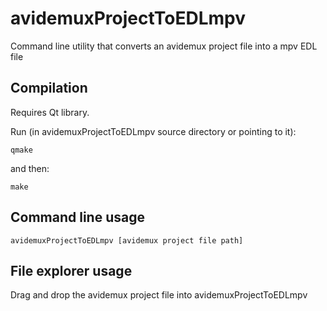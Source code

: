# avidemuxProjectToEDLmpv
Command line utility that converts an avidemux project file into a mpv EDL file

Compilation
-----------
Requires Qt library.

Run (in avidemuxProjectToEDLmpv source directory or pointing to it):

    qmake

and then:

    make

Command line usage
------------------

    avidemuxProjectToEDLmpv [avidemux project file path]
    
File explorer usage
-------------------
Drag and drop the avidemux project file into avidemuxProjectToEDLmpv

